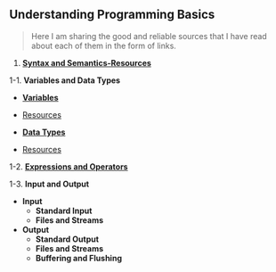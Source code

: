 ## Understanding Programming Basics

> Here I am sharing the good and reliable sources that I have read about each of them in the form of links.

1. [**Syntax and Semantics-Resources**](https://github.com/m-mdy-m/TechShelf/tree/main/Programming/Syntax)

1-1. **Variables and Data Types**

- [**Variables**](./variables/)
- [Resources](https://github.com/m-mdy-m/TechShelf/tree/main/Programming/Variables)

- [**Data Types**](./data-types/)
- [Resources](https://github.com/m-mdy-m/TechShelf/tree/main/Programming/Data-Type)

1-2. **[Expressions and Operators](./Expressions-Operators/)**

1-3. **Input and Output**

- **Input**
  - **Standard Input**
  - **Files and Streams**
- **Output**
  - **Standard Output**
  - **Files and Streams**
  - **Buffering and Flushing**
